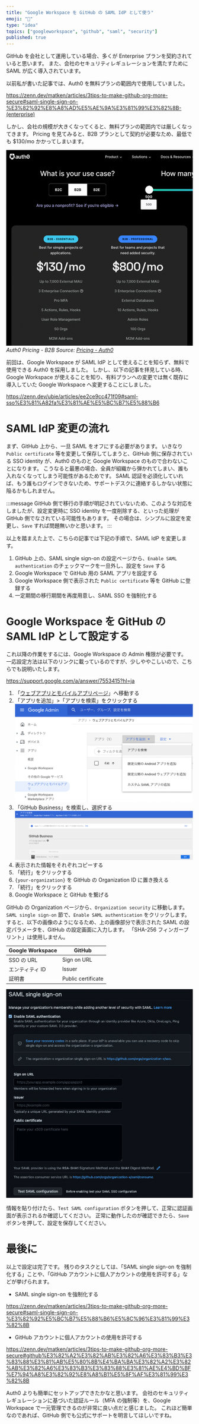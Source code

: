 ```yaml
---
title: "Google Workspace を GitHub の SAML IdP として使う"
emoji: "🔐"
type: "idea"
topics: ["googleworkspace", "github", "saml", "security"]
published: true
---
```


GitHub を会社として運用している場合、多くが Enterprise プランを契約されていると思います。
また、会社のセキュリティレギュレーションを満たすために SAML が広く導入されています。

以前私が書いた記事では、Auth0 を無料プランの範囲内で使用していました。

https://zenn.dev/matken/articles/3tips-to-make-github-org-more-secure#saml-single-sign-on-%E3%82%92%E8%A8%AD%E5%AE%9A%E3%81%99%E3%82%8B-(enterprise)

しかし、会社の規模が大きくなってくると、無料プランの範囲内では厳しくなってきます。
Pricing を見てみると、B2B プランとして契約が必要なため、最低でも $130/mo かかってしまいます。

![Auth0 Pricing - B2B](/images/google-workspace-as-github-saml-idp/auth0-pricing.png)
*Auth0 Pricing - B2B
Source: [Pricing - Auth0](https://auth0.com/pricing)*

前回は、Google Workspace が SAML IdP として使えることを知らず、無料で使用できる Auth0 を採用しました。
しかし、以下の記事を拝見している時、Google Workspace が使えることを知り、有料プランへの変更では無く既存に導入していた Google Workspace へ変更することにしました。

https://zenn.dev/ubie/articles/ee2ce9cc471f09#saml-sso%E3%81%A82fa%E3%81%AE%E5%BC%B7%E5%88%B6

# SAML IdP 変更の流れ

まず、GitHub 上から、一旦 SAML をオフにする必要があります。
いきなり `Public certificate` 等を変更して保存してしまうと、GitHub 側に保存されている SSO identity が、Auth0 のものと Google Workspace のもので合わないことになります。
こうなると最悪の場合、全員が組織から弾かれてしまい、誰も入れなくなってしまう可能性があるためです。
SAML 認証を必須化していれば、もう誰もログインできないため、サポートデスクに連絡するしかない状態に陥るかもしれません。

:::message
GitHub 側で移行の手順が明記されていないため、このような対応をしましたが、設定変更時に SSO identity を一度削除する、といった処理が GitHub 側でなされている可能性もあります。
その場合は、シンプルに設定を変更し、`Save` すれば問題無いかと思います。
:::

以上を踏まえた上で、こちらの記事では下記の手順で、SAML IdP を変更します。

1. GitHub 上の、SAML single sign-on の設定ページから、`Enable SAML authentication` のチェックマークを一旦外し、設定を `Save` する
2. Google Workspace で GitHub 用の SAML アプリを設定する
3. Google Workspace 側で表示された `Public certificate` 等を GitHub に登録する
4. 一定期間の移行期間を再度用意し、SAML SSO を強制化する

# Google Workspace を GitHub の SAML IdP として設定する

これ以降の作業をするには、Google Workspace の Admin 権限が必要です。
一応設定方法は以下のリンクに載っているのですが、少しややこしいので、こちらでも説明いたします。

https://support.google.com/a/answer/7553415?hl=ja

1. 「[ウェブアプリとモバイルアプリページ](https://admin.google.com/ac/apps/unified)」へ移動する
2. 「アプリを追加」>「アプリを検索」をクリックする
   ![Step 1](/images/google-workspace-as-github-saml-idp/step1.png)
3. 「GitHub Business」を検索し、選択する
   ![Step 2](/images/google-workspace-as-github-saml-idp/step2.png)
4. 表示された情報をそれぞれコピーする
5. 「続行」をクリックする
6. `{your-organization}` を GitHub の Organization ID に置き換える
7. 「続行」をクリックする
8. Google Workspace と GitHub を繋げる

GitHub の Organization ページから、`Organization security` に移動します。`SAML single sign-on` 節で、`Enable SAML authentication` をクリックします。
すると、以下の画像のようになるため、上の画像部分で表示された SAML の設定パラメータを、GitHub の設定画面に入力します。
「SHA-256 フィンガープリント」は使用しません。

| Google Workspace              | GitHub             |
| ----------------------------- | ------------------ |
| SSO の URL                    | Sign on URL        |
| エンティティ ID                 | Issuer             |
| 証明書                         | Public certificate |

![GitHubのSAML設定画面](/images/3tips-to-make-github-org-more-secure/github-saml-sso.png)

情報を貼り付けたら、`Test SAML configuration` ボタンを押して、正常に認証画面が表示されるか確認してください。
正常に動作したのが確認できたら、`Save` ボタンを押して、設定を保存してください。

# 最後に

以上で設定は完了です。
残りのタスクとしては、「SAML single sign-on を強制化する」ことや、「GitHub アカウントに個人アカウントの使用を許可する」などが挙げられます。

* SAML single sign-on を強制化する

https://zenn.dev/matken/articles/3tips-to-make-github-org-more-secure#saml-single-sign-on-%E3%82%92%E5%BC%B7%E5%88%B6%E5%8C%96%E3%81%99%E3%82%8B

* GitHub アカウントに個人アカウントの使用を許可する

https://zenn.dev/matken/articles/3tips-to-make-github-org-more-secure#github%E3%82%A2%E3%82%AB%E3%82%A6%E3%83%B3%E3%83%88%E3%81%AB%E5%80%8B%E4%BA%BA%E3%82%A2%E3%82%AB%E3%82%A6%E3%83%B3%E3%83%88%E3%81%AE%E4%BD%BF%E7%94%A8%E3%82%92%E8%A8%B1%E5%8F%AF%E3%81%99%E3%82%8B

Auth0 よりも簡単にセットアップできたかなと思います。
会社のセキュリティレギュレーションに基づいた認証ルール（MFA の強制等）を、Google Workspace で一元管理できるのが非常に良い点だと感じました。
これほど簡単なのであれば、GitHub 側でも公式にサポートを明言してほしいですね。
